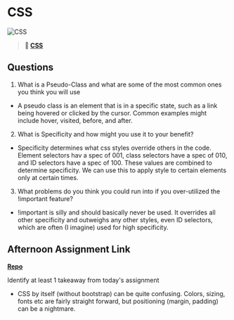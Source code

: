 # CSS

![CSS](https://bcw.blob.core.windows.net/public/cssUnit/1411879719053976)

> **📖 [CSS](https://codeworksacademy.com/fs-student-guide/resources/wk1/03-CSS)**

## Questions

1. What is a Pseudo-Class and what are some of the most common ones you think you will use

- A pseudo class is an element that is in a specific state, such as a link being hovered or clicked by the cursor. Common examples might include hover, visited, before, and after.

2. What is Specificity and how might you use it to your benefit?

- Specificity determines what css styles override others in the code. Element selectors hav a spec of 001, class selectors have a spec of 010, and ID selectors have a spec of 100. These values are combined to determine specificity. We can use this to apply style to certain elements only at certain times.

3. What problems do you think you could run into if you over-utilized the !important feature?

- !important is silly and should basically never be used. It overrides all other specificity and outweighs any other styles, even ID selectors, which are often (I imagine) used for high specificity.

## Afternoon Assignment Link

**[Repo](https://github.com/sbyoungblood/cool-site)**

Identify at least 1 takeaway from today's assignment

- CSS by itself (without bootstrap) can be quite confusing. Colors, sizing, fonts etc are fairly straight forward, but positioning (margin, padding) can be a nightmare.
